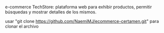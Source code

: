 e-commerce TechStore: plataforma web para exhibir productos, permitir búsquedas y
mostrar detalles de los mismos.


usar "git clone https://github.com/NaemiMJ/ecommerce-certamen.git"
para clonar el archivo 
